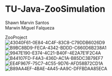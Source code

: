 # TU-Java-ZooSimulation

Shawn Marvin Santos<br/>
Marwin Miguel Falqueza<br/>

ZooProject<br/>
![43040F61-0E84-4C4F-83C8-C79DDB6026D9](https://github.com/user-attachments/assets/6eb64268-1cc3-40be-b455-c8974aeffa4d)<br/>
![B9BC8BD9-FECA-4342-BDDD-C660D6B238A1](https://github.com/user-attachments/assets/d2c4865c-7bd3-4207-b876-d8671464a7ed)<br/>
![9947E190-E374-4C21-B40F-4E2A7E1F2C4A](https://github.com/user-attachments/assets/cc35073a-6d18-4cd0-8047-611b3c3660b5)<br/>
![B44107FD-F4A3-436D-AC1A-B85DC3B79EF7](https://github.com/user-attachments/assets/71f4b589-be2c-4d19-a862-64e9ced9b06b)<br/>
![EE4F967F-75C7-4C55-9D76-AFD58B72CD1A](https://github.com/user-attachments/assets/819df48b-a047-4a4b-81bd-a8eb8a018f67)<br/>
![B89AA4EF-4BAE-4A45-AA9C-DFFBDAA85ECA](https://github.com/user-attachments/assets/264c6804-7446-4380-9253-8095bf453cb1)
